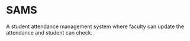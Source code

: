 # SAMS
A student attendance management system where faculty can update the attendance and student can check.
